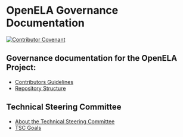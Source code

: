 # OpenELA Governance Documentation

[![Contributor Covenant](https://img.shields.io/badge/Contributor%20Covenant-1.4-4baaaa.svg)](code_of_conduct.md)

## Governance documentation for the OpenELA Project:

* [Contributors Guidelines](contributors_guidelines.md)
* [Repository Structure](repository_structure.md)

## Technical Steering Committee

* [About the Technical Steering Committee](TSC/README.md)
* [TSC Goals](TSC/GOALS.md)
